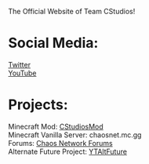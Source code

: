 The Official Website of Team CStudios!

# Social Media:
[Twitter](https://twitter.com/mrjocrafter)<br/>
[YouTube](https://www.youtube.com/channel/UCGTwZjiipUGubeu-YN6qpZw)<br/>

# Projects:
Minecraft Mod: [CStudiosMod](https://teamcstudios.github.io/CStudiosMod/)<br/>
Minecraft Vanilla Server: chaosnet.mc.gg<br/>
Forums: [Chaos Network Forums](http://chaosnetworkforums.zone)<br/>
Alternate Future Project: [YTAltFuture](https://teamcstudios.github.io/YouTubeAlternateFuture)<br/>
